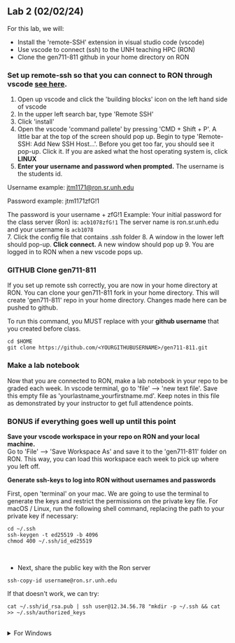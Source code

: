 ## Lab 2 (02/02/24)

For this lab, we will:
- Install the 'remote-SSH' extension in visual studio code (vscode) 
- Use vscode to connect (ssh) to the UNH teaching HPC (RON)
- Clone the gen711-811 github in your home directory on RON

### Set up remote-ssh so that you can connect to RON through vscode [see here](https://code.visualstudio.com/docs/remote/ssh). 
1. Open up vscode and click the 'building blocks' icon on the left hand side of vscode 
2. In the upper left search bar, type 'Remote SSH'
3. Click 'install' 
4. Open the vscode 'command pallete' by pressing 'CMD + Shift + P'. A little bar at the top of the screen should pop up. Begin to type 'Remote-SSH: Add New SSH Host...'. Before you get too far, you should see it pop-up. Click it. If you are asked what the host operating system is, click **LINUX**
5. **Enter your username and password when prompted.** The username is the students id.
   
Username example: jtm1171@ron.sr.unh.edu  

Password example: jtm1171zfG!1  

The password is your username + zfG!1 
Example: Your initial password for the class server (Ron) is: ```acb1078zfG!1``` The server name is ron.sr.unh.edu and your username is ``` acb1078 ```  
7. Click the config file that contains .ssh folder
8. A window in the lower left should pop-up. **Click connect.** A new window should pop up 
9. You are logged in to RON when a new vscode pops up. 

### GITHUB Clone gen711-811 
If you set up remote ssh correctly, you are now in your home directory at RON. You can clone your gen711-811 fork in your home directory. This will create 'gen711-811' repo in your home directory. Changes made here can be pushed to github. 

To run this command, you MUST replace <YOURGITHUBUSERNAME> with your **github username** that you created before class.
```
cd $HOME
git clone https://github.com/<YOURGITHUBUSERNAME>/gen711-811.git
```
### Make a lab notebook  
Now that you are connected to RON, make a lab notebook in your repo to be graded each week. In vscode terminal, go to 'file' --> 'new text file'. Save this empty file as 'yourlastname_yourfirstname.md'. Keep notes in this file as demonstrated by your instructor to get full attendence points.

### BONUS if everything goes well up until this point

**Save your vscode workspace in your repo on RON and your local machine.**  
Go to 'File' --> 'Save Workspace As' and save it to the 'gen711-811' folder on RON. This way, you can load this workspace each week to pick up where you left off. 

**Generate ssh-keys to log into RON without usernames and passwords**  

First, open 'terminal' on your mac. We are going to use the terminal to generate the keys and restrict the permissions on the private key file. For macOS / Linux, run the following shell command, replacing the path to your private key if necessary:
```
cd ~/.ssh
ssh-keygen -t ed25519 -b 4096
chmod 400 ~/.ssh/id_ed25519
```
<br>

- Next, share the public key with the Ron server
```
ssh-copy-id username@ron.sr.unh.edu
```
If that doesn't work, we can try:
```
cat ~/.ssh/id_rsa.pub | ssh user@12.34.56.78 "mkdir -p ~/.ssh && cat >> ~/.ssh/authorized_keys
```
</details> <!-- end for mac-->
<br>
 <details><summary>For Windows</summary> 

**For Windows**, run the following command in PowerShell to grant explicit read access to your username:
```
icacls "privateKeyPath" /grant :R
```
Then navigate to the private key file in Windows Explorer, right-click and select Properties. Select the Security tab → Advanced → Disable inheritance → Remove all inherited permissions from this object.

<br>

### Next Week

To get new course files added to your repository later, you will need to add the original repository (the one you forked) as a 'remote' [see here for help](https://stackoverflow.com/questions/3903817/pull-new-updates-from-original-github-repository-into-forked-github-repository),[and here](https://docs.github.com/en/pull-requests/collaborating-with-pull-requests/working-with-forks/fork-a-repo)  
To add updates from the gen711-811 repo:
```
cd gen711-811
git remote add upstream https://github.com/jthmiller/gen711-811.git
git fetch upstream
git merge upstream/master master
```
Note, git merge is like "git pull" which is fetch + merge. Or, better, you can replay your local work on top of the fetched branch like a "git pull --rebase"
```
git rebase upstream/master
```
